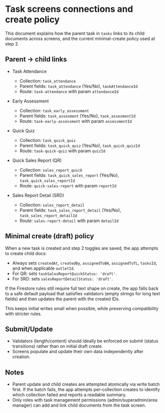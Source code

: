 # Task screens connections and create policy

This document explains how the parent task in `tasks` links to its child documents across screens, and the current minimal-create policy used at step 2.

## Parent → child links

- Task Attendance
  - Collection: `task_attendance`
  - Parent fields: `task_attendance` (Yes/No), `taskAttendanceId`
  - Route: `task-attendance` with param `attendanceId`

- Early Assessment
  - Collection: `task_early_assessment`
  - Parent fields: `task_assesment` (Yes/No), `task_assesmentId`
  - Route: `task-early-assessment` with param `assessmentId`

- Quick Quiz
  - Collection: `task_quick_quiz`
  - Parent fields: `task_quick_quiz` (Yes/No), `task_quick_quizId`
  - Route: `task-quick-quiz` with param `quizId`

- Quick Sales Report (QR)
  - Collection: `sales_report_quick`
  - Parent fields: `task_quick_sales_report` (Yes/No), `task_quick_sales_reportId`
  - Route: `quick-sales-report` with param `reportId`

- Sales Report Detail (SRD)
  - Collection: `sales_report_detail`
  - Parent fields: `task_sales_report_detail` (Yes/No), `task_sales_report_detailId`
  - Route: `sales-report-detail` with param `detailId`

## Minimal create (draft) policy

When a new task is created and step 2 toggles are saved, the app attempts to create child docs:

- Always sets `createdAt`, `createdBy`, `assignedToBA`, `assignedToTL`, `tasksId`, and when applicable `outletId`.
- For QR: sets `taskSalesReportQuickStatus: 'draft'`.
- For SRD: sets `salesReportDetailStatus: 'draft'`.

If the Firestore rules still require full text shape on create, the app falls back to a safe default payload that satisfies validators (empty strings for long text fields) and then updates the parent with the created IDs.

This keeps initial writes small when possible, while preserving compatibility with stricter rules.

## Submit/Update

- Validators (length/content) should ideally be enforced on submit (status transitions) rather than on initial draft create.
- Screens populate and update their own data independently after creation.

## Notes

- Parent update and child creates are attempted atomically via write batch first. If the batch fails, the app attempts per-collection creates to identify which collection failed and reports a readable summary.
- Only roles with task management permissions (admin/superadmin/area manager) can add and link child documents from the task screen.
